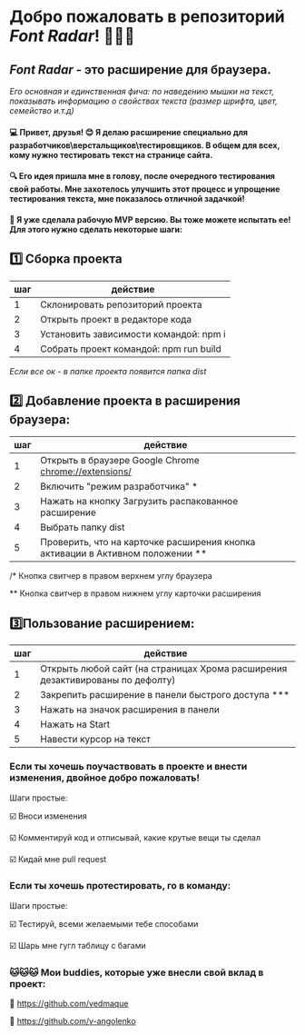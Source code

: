 # Добро пожаловать в репозиторий _Font Radar_! 👋👋👋
## _Font Radar_ - это расширение для браузера.
*Его основная и единственная фича: по наведению мышки на текст, показывать информацию о свойствах текста (размер шрифта, цвет, семейство и.т.д)*

####  💻 Привет, друзья! 😊 Я делаю расширение специально для разработчиков\верстальщиков\тестировщиков. В общем для всех, кому нужно тестировать текст на странице сайта.
####  🔍 Его идея пришла мне в голову, после очередного тестирования свой работы. Мне захотелось улучшить этот процесс и упрощение тестирования текста, мне показалось отличной задачкой!
####  🔨 Я уже сделала рабочую MVP версию. Вы тоже можете испытать ее! Для этого нужно сделать некоторые шаги:


## 1️⃣ Сборка проекта
| шаг | действие |
|-----|-----|
| 1 | Склонировать репозиторий проекта  |
| 2 | Открыть проект в редакторе кода |
| 3 | Установить зависимости командой: npm i |
| 4 | Собрать проект командой: npm run build |

*Если все ок - в папке проекта появится папка dist*

## 2️⃣ Добавление проекта в расширения браузера:
| шаг | действие |
|-----|-----|
| 1 | Открыть в браузере Google Chrome <chrome://extensions/> |
| 2 | Включить "режим разработчика" * |
| 3 | Нажать на кнопку Загрузить распакованное расширение |
| 4 | Выбрать папку dist |
| 5 | Проверить, что на карточке расширения кнопка активации в Активном положении ** |

/* Кнопка свитчер в правом верхнем углу браузера

** Кнопка свитчер в правом нижнем углу карточки расширения

## 3️⃣Пользование расширением:
| шаг | действие |
|-----|-----|
| 1 | Открыть любой сайт (на страницах Хрома расширения дезактивированы по дефолту) |
| 2 | Закрепить расширение в панели быстрого доступа *** |
| 3 | Нажать на значок расширения в панели |
| 4 | Нажать на Start |
| 5 | Навести курсор на текст |

### Если ты хочешь поучаствовать в проекте и внести изменения, двойное добро пожаловать! 

 Шаги простые:
 
 ☑️ Вноси изменения
 
 ☑️ Комментируй код и отписывай, какие крутые вещи ты сделал
 
 ☑️ Кидай мне pull request

### Если ты хочешь протестировать, го в команду:
 Шаги простые:
 
☑️ Тестируй, всеми желаемыми тебе способами

☑️ Шарь мне гугл таблицу с багами

 ### 🐱🐱🐱 Мои buddies, которые уже внесли свой вклад в проект:
 
 👾 <https://github.com/vedmaque> 
 
 👾 <https://github.com/v-angolenko> 
